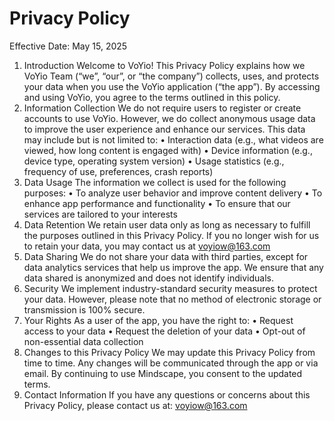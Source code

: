 # Privacy Policy

Effective Date: May 15, 2025
1. Introduction
Welcome to VoYio! This Privacy Policy explains how we VoYio Team (“we”, “our”, or “the company”) collects, uses, and protects your data when you use the VoYio application (“the app”). By accessing and using VoYio, you agree to the terms outlined in this policy.
2. Information Collection
We do not require users to register or create accounts to use VoYio. However, we do collect anonymous usage data to improve the user experience and enhance our services. This data may include but is not limited to:
• Interaction data (e.g., what videos are viewed, how long content is engaged with)
• Device information (e.g., device type, operating system version)
• Usage statistics (e.g., frequency of use, preferences, crash reports)
3. Data Usage
The information we collect is used for the following purposes:
• To analyze user behavior and improve content delivery
• To enhance app performance and functionality
• To ensure that our services are tailored to your interests
4. Data Retention
We retain user data only as long as necessary to fulfill the purposes outlined in this Privacy Policy. If you no longer wish for us to retain your data, you may contact us at voyiow@163.com
5. Data Sharing
We do not share your data with third parties, except for data analytics services that help us improve the app. We ensure that any data shared is anonymized and does not identify individuals.
6. Security
We implement industry-standard security measures to protect your data. However, please note that no method of electronic storage or transmission is 100% secure.
7. Your Rights
As a user of the app, you have the right to:
• Request access to your data
• Request the deletion of your data
• Opt-out of non-essential data collection
8. Changes to this Privacy Policy
We may update this Privacy Policy from time to time. Any changes will be communicated through the app or via email. By continuing to use Mindscape, you consent to the updated terms.
9. Contact Information
If you have any questions or concerns about this Privacy Policy, please contact us at: voyiow@163.com
